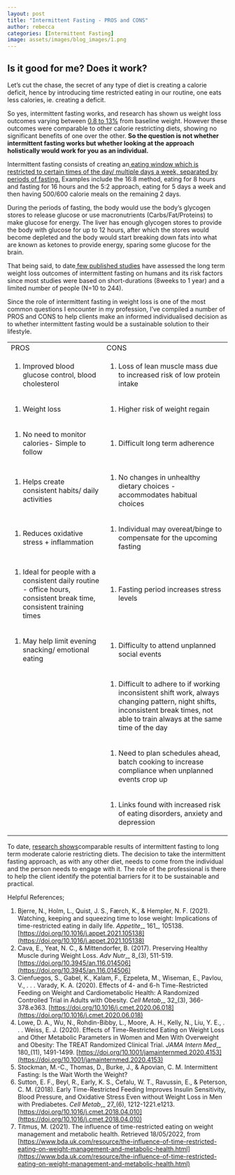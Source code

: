 ```yaml
---
layout: post
title: "Intermittent Fasting - PROS and CONS"
author: rebecca
categories: [Intermittent Fasting]
image: assets/images/blog_images/1.png
---
```

## Is it good for me? Does it work?

Let’s cut the chase, the secret of any type of diet is creating a calorie deficit, hence by introducing time restricted eating in our routine, one eats less calories, ie. creating a deficit.

So yes, intermittent fasting works, and research has shown us weight loss outcomes varying between [0.8 to 13%](https://www.ncbi.nlm.nih.gov/pmc/articles/PMC5959807/) from baseline weight. However these outcomes were comparable to other calorie restricting diets, showing no significant benefits of one over the other. **So the question is not whether intermittent fasting works but whether looking at the approach holistically would work for you as an individual.**

Intermittent fasting consists of creating an[ eating window which is restricted to certain times of the day/ multiple days a week, separated by periods of fasting.](https://doi.org/10.1001/jamainternmed.2020.4153) Examples include the 16:8 method, eating for 8 hours and fasting for 16 hours and the 5:2 approach, eating for 5 days a week and then having 500/600 calorie meals on the remaining 2 days. 

During the periods of fasting, the body would use the body’s glycogen stores to release glucose or use macronutrients (Carbs/Fat/Proteins) to make glucose for energy. The liver has enough glycogen stores to provide the body with glucose for up to 12 hours, after which the stores would become depleted and the body would start breaking down fats into what are known as ketones to provide energy, sparing some glucose for the brain. 

That being said, to date[ few published studies](https://www.ncbi.nlm.nih.gov/pmc/articles/PMC5959807/) have assessed the long term weight loss outcomes of intermittent fasting on humans and its risk factors since most studies were based on short-durations (8weeks to 1 year) and a limited number of people (N=10 to 244).

Since the role of intermittent fasting in weight loss is one of the most common questions I encounter in my profession, I’ve compiled a number of PROS and CONS to help clients make an informed individualised decision as to whether intermittent fasting would be a sustainable solution to their lifestyle. 


<table>
  <tr>
   <td>PROS
   </td>
   <td>CONS
   </td>
  </tr>
  <tr>
   <td>
<ol>

<li>Improved blood glucose control, blood cholesterol
</li>
</ol>
   </td>
   <td>
<ol>

<li>Loss of lean muscle mass due to increased risk of low protein intake
</li>
</ol>
   </td>
  </tr>
  <tr>
   <td>
<ol>

<li>Weight loss
</li>
</ol>
   </td>
   <td>
<ol>

<li>Higher risk of weight regain
</li>
</ol>
   </td>
  </tr>
  <tr>
   <td>
<ol>

<li>No need to monitor calories- Simple to follow
</li>
</ol>
   </td>
   <td>
<ol>

<li>Difficult long term adherence
</li>
</ol>
   </td>
  </tr>
  <tr>
   <td>
<ol>

<li>Helps create consistent habits/ daily activities
</li>
</ol>
   </td>
   <td>
<ol>

<li>No changes in unhealthy dietary choices - accommodates habitual choices
</li>
</ol>
   </td>
  </tr>
  <tr>
   <td>
<ol>

<li>Reduces oxidative stress + inflammation 
</li>
</ol>
   </td>
   <td>
<ol>

<li>Individual may overeat/binge to compensate for the upcoming fasting
</li>
</ol>
   </td>
  </tr>
  <tr>
   <td>
<ol>

<li>Ideal for people with a consistent daily routine - office hours, consistent break time, consistent training times
</li>
</ol>
   </td>
   <td>
<ol>

<li>Fasting period increases stress levels
</li>
</ol>
   </td>
  </tr>
  <tr>
   <td>
<ol>

<li>May help limit evening snacking/ emotional eating
</li>
</ol>
   </td>
   <td>
<ol>

<li>Difficulty to attend unplanned social events
</li>
</ol>
   </td>
  </tr>
  <tr>
   <td>
   </td>
   <td>
<ol>

<li>Difficult to adhere to if working inconsistent shift work, always changing pattern, night shifts, inconsistent break times, not able to train always at the same time of the day
</li>
</ol>
   </td>
  </tr>
  <tr>
   <td>
   </td>
   <td>
<ol>

<li>Need to plan schedules ahead, batch cooking to increase compliance when unplanned events crop up
</li>
</ol>
   </td>
  </tr>
  <tr>
   <td>
   </td>
   <td>
<ol>

<li>Links found with increased risk of eating disorders, anxiety and depression
</li>
</ol>
   </td>
  </tr>
</table>


To date, [research shows](https://www.bda.uk.com/resource/the-influence-of-time-restricted-eating-on-weight-management-and-metabolic-health.html)comparable results of  intermittent fasting to long term moderate calorie restricting diets. The decision to take the intermittent fasting approach, as with any other diet, needs to come from the individual and the person needs to engage with it. The role of the professional is there to help the client identify the potential barriers for it to be sustainable and practical. 

Helpful References; 

1. Bjerre, N., Holm, L., Quist, J. S., Færch, K., & Hempler, N. F. (2021). Watching, keeping and squeezing time to lose weight: Implications of time-restricted eating in daily life. _Appetite_,_ 161_, 105138. [https://doi.org/10.1016/j.appet.2021.105138](https://doi.org/10.1016/j.appet.2021.105138)
2. Cava, E., Yeat, N. C., & Mittendorfer, B. (2017). Preserving Healthy Muscle during Weight Loss. _Adv Nutr_,_ 8_(3), 511-519. [https://doi.org/10.3945/an.116.014506](https://doi.org/10.3945/an.116.014506)
3. Cienfuegos, S., Gabel, K., Kalam, F., Ezpeleta, M., Wiseman, E., Pavlou, V., . . . Varady, K. A. (2020). Effects of 4- and 6-h Time-Restricted Feeding on Weight and Cardiometabolic Health: A Randomized Controlled Trial in Adults with Obesity. _Cell Metab_,_ 32_(3), 366-378.e363. [https://doi.org/10.1016/j.cmet.2020.06.018](https://doi.org/10.1016/j.cmet.2020.06.018)
4. Lowe, D. A., Wu, N., Rohdin-Bibby, L., Moore, A. H., Kelly, N., Liu, Y. E., . . . Weiss, E. J. (2020). Effects of Time-Restricted Eating on Weight Loss and Other Metabolic Parameters in Women and Men With Overweight and Obesity: The TREAT Randomized Clinical Trial. _JAMA Intern Med_,_ 180_(11), 1491-1499. [https://doi.org/10.1001/jamainternmed.2020.4153](https://doi.org/10.1001/jamainternmed.2020.4153)
5. Stockman, M.-C., Thomas, D., Burke, J., & Apovian, C. M. Intermittent Fasting: Is the Wait Worth the Weight?
6. Sutton, E. F., Beyl, R., Early, K. S., Cefalu, W. T., Ravussin, E., & Peterson, C. M. (2018). Early Time-Restricted Feeding Improves Insulin Sensitivity, Blood Pressure, and Oxidative Stress Even without Weight Loss in Men with Prediabetes. _Cell Metab_,_ 27_(6), 1212-1221.e1213. [https://doi.org/10.1016/j.cmet.2018.04.010](https://doi.org/10.1016/j.cmet.2018.04.010)
7. Titmus, M. (2021). The influence of time-restricted eating on weight management and metabolic health. Retrieved 18/05/2022, from [https://www.bda.uk.com/resource/the-influence-of-time-restricted-eating-on-weight-management-and-metabolic-health.html](https://www.bda.uk.com/resource/the-influence-of-time-restricted-eating-on-weight-management-and-metabolic-health.html)